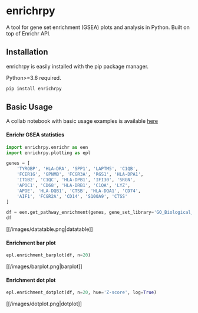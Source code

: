 # enrichrpy
A tool for gene set enrichment (GSEA) plots and analysis in Python. Built on top of Enrichr API.

## Installation

enrichrpy is easily installed with the pip package manager.

Python>=3.6 required.

```bash
pip install enrichrpy
```

## Basic Usage

A collab notebook with basic usage examples is available [here](https://github.com/estorrs/enrichrpy/blob/main/notebooks/basic_usage.ipynb)

#### Enrichr GSEA statistics

```python
import enrichrpy.enrichr as een
import enrichrpy.plotting as epl

genes = [
    'TYROBP', 'HLA-DRA', 'SPP1', 'LAPTM5', 'C1QB',
    'FCER1G', 'GPNMB', 'FCGR3A', 'RGS1', 'HLA-DPA1',
    'ITGB2', 'C1QC', 'HLA-DPB1', 'IFI30', 'SRGN',
    'APOC1', 'CD68', 'HLA-DRB1', 'C1QA', 'LYZ',
    'APOE', 'HLA-DQB1', 'CTSB', 'HLA-DQA1', 'CD74',
    'AIF1', 'FCGR2A', 'CD14', 'S100A9', 'CTSS'
]

df = een.get_pathway_enrichment(genes, gene_set_library='GO_Biological_Process_2021')
df
```

[[/images/datatable.png|datatable]]

#### Enrichment bar plot

```python
epl.enrichment_barplot(df, n=20)
```

[[/images/barplot.png|barplot]]

#### Enrichment dot plot

```python
epl.enrichment_dotplot(df, n=20, hue='Z-score', log=True)
```

[[/images/dotplot.png|dotplot]]

